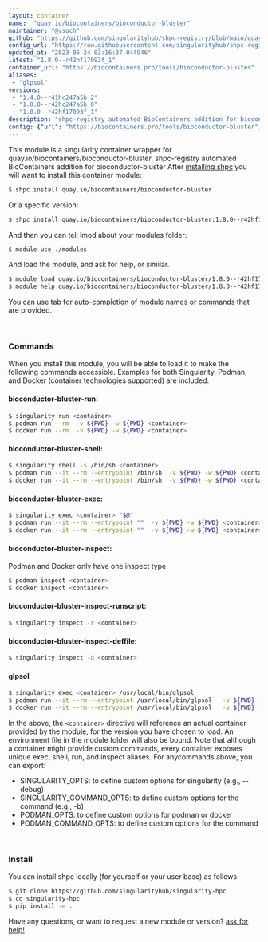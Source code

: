 ```yaml
---
layout: container
name:  "quay.io/biocontainers/bioconductor-bluster"
maintainer: "@vsoch"
github: "https://github.com/singularityhub/shpc-registry/blob/main/quay.io/biocontainers/bioconductor-bluster/container.yaml"
config_url: "https://raw.githubusercontent.com/singularityhub/shpc-registry/main/quay.io/biocontainers/bioconductor-bluster/container.yaml"
updated_at: "2023-06-24 03:16:37.044946"
latest: "1.8.0--r42hf17093f_1"
container_url: "https://biocontainers.pro/tools/bioconductor-bluster"
aliases:
 - "glpsol"
versions:
 - "1.4.0--r41hc247a5b_2"
 - "1.8.0--r42hc247a5b_0"
 - "1.8.0--r42hf17093f_1"
description: "shpc-registry automated BioContainers addition for bioconductor-bluster"
config: {"url": "https://biocontainers.pro/tools/bioconductor-bluster", "maintainer": "@vsoch", "description": "shpc-registry automated BioContainers addition for bioconductor-bluster", "latest": {"1.8.0--r42hf17093f_1": "sha256:e468676d9d530d5c7a404269becdc9fd034b244d48d648fe3e2d09f8559408b0"}, "tags": {"1.4.0--r41hc247a5b_2": "sha256:fcb086716e9c7006fb46c9d012b59dacf803d5d60745487b99cbe2a1d532598e", "1.8.0--r42hc247a5b_0": "sha256:896f02361ee91fd38eb21e603100453092fb44b1d6901cb2d35eea610644478d", "1.8.0--r42hf17093f_1": "sha256:e468676d9d530d5c7a404269becdc9fd034b244d48d648fe3e2d09f8559408b0"}, "docker": "quay.io/biocontainers/bioconductor-bluster", "aliases": {"glpsol": "/usr/local/bin/glpsol"}}
---
```


This module is a singularity container wrapper for quay.io/biocontainers/bioconductor-bluster.
shpc-registry automated BioContainers addition for bioconductor-bluster
After [installing shpc](#install) you will want to install this container module:


```bash
$ shpc install quay.io/biocontainers/bioconductor-bluster
```

Or a specific version:

```bash
$ shpc install quay.io/biocontainers/bioconductor-bluster:1.8.0--r42hf17093f_1
```

And then you can tell lmod about your modules folder:

```bash
$ module use ./modules
```

And load the module, and ask for help, or similar.

```bash
$ module load quay.io/biocontainers/bioconductor-bluster/1.8.0--r42hf17093f_1
$ module help quay.io/biocontainers/bioconductor-bluster/1.8.0--r42hf17093f_1
```

You can use tab for auto-completion of module names or commands that are provided.

<br>

### Commands

When you install this module, you will be able to load it to make the following commands accessible.
Examples for both Singularity, Podman, and Docker (container technologies supported) are included.

#### bioconductor-bluster-run:

```bash
$ singularity run <container>
$ podman run --rm  -v ${PWD} -w ${PWD} <container>
$ docker run --rm  -v ${PWD} -w ${PWD} <container>
```

#### bioconductor-bluster-shell:

```bash
$ singularity shell -s /bin/sh <container>
$ podman run --it --rm --entrypoint /bin/sh  -v ${PWD} -w ${PWD} <container>
$ docker run --it --rm --entrypoint /bin/sh  -v ${PWD} -w ${PWD} <container>
```

#### bioconductor-bluster-exec:

```bash
$ singularity exec <container> "$@"
$ podman run --it --rm --entrypoint ""  -v ${PWD} -w ${PWD} <container> "$@"
$ docker run --it --rm --entrypoint ""  -v ${PWD} -w ${PWD} <container> "$@"
```

#### bioconductor-bluster-inspect:

Podman and Docker only have one inspect type.

```bash
$ podman inspect <container>
$ docker inspect <container>
```

#### bioconductor-bluster-inspect-runscript:

```bash
$ singularity inspect -r <container>
```

#### bioconductor-bluster-inspect-deffile:

```bash
$ singularity inspect -d <container>
```


#### glpsol

```bash
$ singularity exec <container> /usr/local/bin/glpsol
$ podman run --it --rm --entrypoint /usr/local/bin/glpsol   -v ${PWD} -w ${PWD} <container> -c " $@"
$ docker run --it --rm --entrypoint /usr/local/bin/glpsol   -v ${PWD} -w ${PWD} <container> -c " $@"
```



In the above, the `<container>` directive will reference an actual container provided
by the module, for the version you have chosen to load. An environment file in the
module folder will also be bound. Note that although a container
might provide custom commands, every container exposes unique exec, shell, run, and
inspect aliases. For anycommands above, you can export:

 - SINGULARITY_OPTS: to define custom options for singularity (e.g., --debug)
 - SINGULARITY_COMMAND_OPTS: to define custom options for the command (e.g., -b)
 - PODMAN_OPTS: to define custom options for podman or docker
 - PODMAN_COMMAND_OPTS: to define custom options for the command

<br>

### Install

You can install shpc locally (for yourself or your user base) as follows:

```bash
$ git clone https://github.com/singularityhub/singularity-hpc
$ cd singularity-hpc
$ pip install -e .
```

Have any questions, or want to request a new module or version? [ask for help!](https://github.com/singularityhub/singularity-hpc/issues)